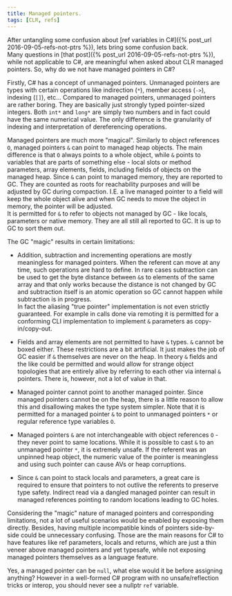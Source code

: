 ```yaml
---
title: Managed pointers.
tags: [CLR, refs]
---
```

After untangling some confusion about [ref variables in C#]({% post_url 2016-09-05-refs-not-ptrs %}), lets bring some confusion back.  
Many questions in [that post]({% post_url 2016-09-05-refs-not-ptrs %}), while not applicable to C#, are meaningful when asked about CLR managed pointers. So, why do we not have managed pointers in C#?

Firstly, C# has a concept of unmanaged pointers. Unmanaged pointers are types with certain operations like indirection (```*```), member access (```->```), indexing (```[]```), etc...
Compared to managed pointers, unmanaged pointers are rather boring. They are basically just strongly typed pointer-sized integers. Both ```int*``` and ```long*``` are simply two numbers and in fact could have the same numerical value. The only difference is the granularity of indexing and interpretation of dereferencing operations.

Managed pointers are much more "magical". Similarly to object references ```O```, managed pointers ```&``` can point to managed heap objects. The main difference is that ```O``` always points to a whole object, while ```&``` points to variables that are parts of something else - local slots or method parameters, array elements, fields, including fields of objects on the managed heap.
Since ```&``` can point to managed memory, they are reported to GC. They are counted as roots for reachability purposes and will be adjusted by GC during compaction. I.E. a live managed pointer to a field will keep the whole object alive and when GC needs to move the object in memory, the pointer will be adjusted.  
It is permitted for ```&``` to refer to objects not managed by GC - like locals, parameters or native memory. They are all still all reported to GC. It is up to GC to sort them out.

The GC "magic" results in certain limitations:  

* Addition, subtraction and incrementing operations are mostly meaningless for managed pointers. When the referent can move at any time, such operations are hard to define. In rare cases subtraction can be used to get the byte distance between ```&```s to elements of the same array and that only works because the distance is not changed by GC and subtraction itself is an atomic operation so GC cannot happen while subtraction is in progress.    
In fact the aliasing "true pointer" implementation is not even strictly guaranteed. For example in calls done via remoting it is permitted for a conforming CLI implementation to implement ```&``` parameters as copy-in/copy-out.

* Fields and array elements are not permitted to have ```&``` types. ```&``` cannot be boxed either.
These restrictions are a bit artificial. It just makes the job of GC easier if ```&``` themselves are never on the heap. In theory ```&``` fields and the like could be permitted and would allow for strange object topologies that are entirely alive by referring to each other via internal ```&``` pointers. There is, however, not a lot of value in that.

* Managed pointer cannot point to another managed pointer. Since managed pointers cannot be on the heap, there is a little reason to allow this and disallowing makes the type system simpler. Note that it is permitted for a managed pointer ```&``` to point to unmanaged pointers ```*``` or regular reference type variables ```O```.

* Managed pointers ```&``` are not interchangeable with object references ```O``` - they never point to same locations. While it is possible to cast ```&``` to an unmanaged pointer ```*```, it is extremely unsafe. If the referent was an unpinned heap object, the numeric value of the pointer is meaningless and using such pointer can cause AVs or heap corruptions.

* Since ```&``` can point to stack locals and parameters, a great care is required to ensure that pointers to not outlive the referents to preserve type safety. Indirect read via a dangled managed pointer can result in managed references pointing to random locations leading to GC holes.  

Considering the "magic" nature of managed pointers and corresponding limitations, not a lot of useful scenarios would be enabled by exposing them directly. Besides, having multiple incompatible kinds of pointers side-by-side could be unnecessary confusing. Those are the main reasons for C# to have features like ref parameters, locals and returns, which are just a thin veneer above managed pointers and yet typesafe, while not exposing managed pointers themselves as a language feature.

Yes, a managed pointer can be ```null```, what else would it be before assigning anything? However in a well-formed C# program with no unsafe/reflection tricks or interop, you should never see a nullptr ```ref``` variable.
